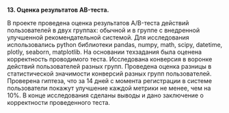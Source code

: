 <b>13. Оценка результатов AB-теста.</b>

В проекте проведена оценка результатов A/B-теста действий пользователей в двух группах: обычной и в группе с внедренной улучшенной рекомендательной системой.
Для исследования использовались python библиотеки pandas, numpy, math, scipy, datetime, plotly, seaborn, matplotlib.
На основании техзадания была оценена корректность проводимого теста. Исследована конверсия в воронке действий пользователей разных групп. 
Проведена оценка разницы в статистической значимости конверсий разных групп пользователей.
Проверена гиптеза, что за 14 дней с момента регистрации в системе пользователи покажут улучшение каждой метрики не менее, чем на 10%.
В конце исследования сделаны выводы и дано заключение о корректности проведенного теста.
